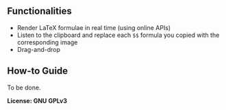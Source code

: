 ## Functionalities

- Render LaTeX formulae in real time (using online APIs)
- Listen to the clipboard and replace each `$$` formula you copied with the corresponding image
- Drag-and-drop

## How-to Guide

To be done.

**License: GNU GPLv3**